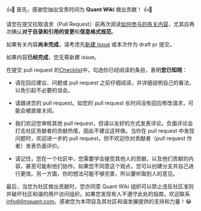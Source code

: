 👍🎉 首先，感谢您抽出宝贵时间为 **Quant Wiki** 做出贡献！ 👍🎉

请您在提交拉取请求（Pull Request）前再次阅读[如何参与的有关内容](https://quant-wiki.com/contribute/)，尤其应再次确认**对于目录和引用的变更**和**信息格式规范**。

如果有关内容**尚未完成**，请考虑先[新建 issue](https://github.com/LLMQuant/quant-wiki/issues/new/choose) 或本次作为 draft pr 提交。

如果内容**已经完成**，您无需新建 issue。

在提交 pull request 的[Checklist](.github/PULL_REQUEST_TEMPLATE.md)中，勾选你已经阅读的条目，表明**您已知晓**：

+ 请在回应建议、问题或 pull request 之前仔细阅读，并详细说明自己的看法，以免引起不必要的误会。

+ 请跟进您的 pull request。如您的 pull request 长时间没有回应修改请求，可能会被直接关闭。

+ 我们欢迎您审核其他 pull request，但请以友好的方式发表评论。负面评论会打击社区贡献者的贡献热情，因此不建议这样做。当你在 pull request 中发现问题时，欢迎进一步的 pull request，但不欢迎你对贡献者（pull request 作者）发表负面评价。

+ 请记住，您在一个社区中，您需要学会接受其他人的贡献，以及他们贡献的内容，甚至可能和他们协作。如果您不同意这个观点，您可以创建分支并自己进行更改。另一方面，你的想法可能不够完善，所以要听取别人的意见。

最后，当您为社区做出贡献时，您亦同意 Quant Wiki 组织可以禁止违反社区准则并破坏社区和谐的用户访问组织。如果您发现有人不遵守此处的指南，欢迎联系 [info@llmquant.com](mailto:info@llmquant.com)。感谢您为本项目及其社区和谐发展提供的支持和力量！:joy:
